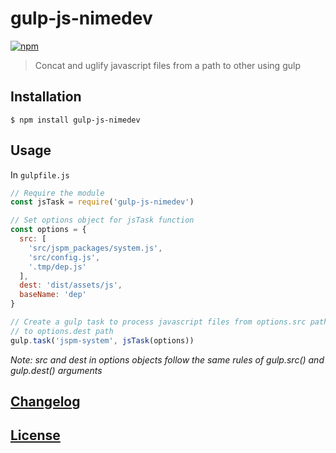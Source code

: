 # gulp-js-nimedev
[![npm][npm-image]][npm-url]

[npm-image]: https://img.shields.io/npm/v/gulp-js-nimedev.svg
[npm-url]: https://npmjs.org/package/gulp-js-nimedev

> Concat and uglify javascript files from a path to other using gulp

## Installation

```console
$ npm install gulp-js-nimedev
```

## Usage

In `gulpfile.js`

```js
// Require the module
const jsTask = require('gulp-js-nimedev')

// Set options object for jsTask function
const options = {
  src: [
    'src/jspm_packages/system.js',
    'src/config.js',
    '.tmp/dep.js'
  ],
  dest: 'dist/assets/js',
  baseName: 'dep'
}

// Create a gulp task to process javascript files from options.src path
// to options.dest path
gulp.task('jspm-system', jsTask(options))
```

*Note: src and dest in options objects follow the same rules of gulp.src() and gulp.dest() arguments*

## [Changelog](CHANGELOG.md)

## [License](LICENSE.md)